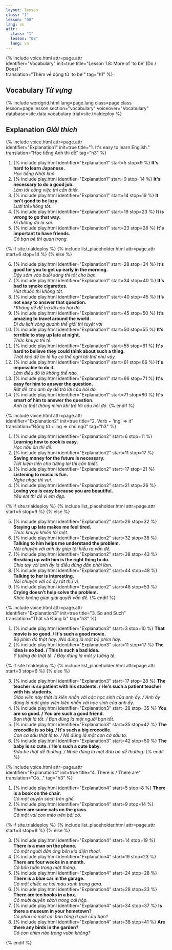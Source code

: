 ```yaml
---
layout: lesson
class: "1"
lesson: "08"
lang: vn
attr:
  class: "1"
  lesson: "08"
  lang: vn
---
```


{%  include voice.html attr=page.attr  
	identifier="Vocabulary"  init=true
	title="Lesson 1.8: More of 'to be' (Do / Does)"        
	translation="Thêm về động từ 'to be'"
    tag="h1" %}

## Vocabulary   *Từ vựng*

{% include wordgrid.html lang=page.lang
		class=page.class 
		lesson=page.lesson 
		section="vocabulary"
		voiceover="Vocabulary"
		database=site.data.vocabulary 
		trial=site.trialdeploy %}

## Explanation   *Giải thích*
	
{%  include voice.html attr=page.attr  
	identifier="Explanation1"  init=true
	title="1. It's easy to learn English."        
	translation="Học tiếng Anh thì dễ"
    tag="h3" %}

1. {% include play.html identifier="Explanation1" start=5 stop=9 %} **It's hard to learn Japanese.**  
*Học tiếng Nhật khó.*  
2. {% include play.html identifier="Explanation1" start=9 stop=14 %} **It's necessary to do a good job.**  
*Làm tốt công việc thì cần thiết.*
3. {% include play.html identifier="Explanation1" start=14 stop=19 %} **It isn't good to be lazy.**  
*Lười thì không tốt.*
4. {% include play.html identifier="Explanation1" start=19 stop=23 %} **It is wrong to go that way.**  
*Đi đường đó là sai.*
5. {% include play.html identifier="Explanation1" start=23 stop=28 %} **It's important to have friends.**  
*Có bạn bè thì quan trọng.*

{% if site.trialdeploy %}
	{% include list_placeholder.html  attr=page.attr     start=6 stop=14 %}
	{% else %}

6. {% include play.html identifier="Explanation1" start=28 stop=34 %} **It’s good for you to get up early in the morning.**  
*Dậy sớm vào buổi sáng thì tốt cho bạn.*
7. {% include play.html identifier="Explanation1" start=34 stop=40 %} **It’s bad to smoke cigarettes.**  
*Hút thuốc thì không tốt.*
8. {% include play.html identifier="Explanation1" start=40 stop=45 %} **It’s not easy to answer that question.**  
**Không dễ để trả lời câu hỏi đó.*
9. {% include play.html identifier="Explanation1" start=45 stop=50 %} **It’s amazing to travel around the world.**  
*Đi du lịch vòng quanh thế giới thì tuyệt vời* 
10. {% include play.html identifier="Explanation1" start=50 stop=55 %} **It’s terrible to stay up late at night.**  
*Thức khuya thì tệ.*
11. {% include play.html identifier="Explanation1" start=55 stop=61 %} **It's hard to believe they could think about such a thing.**  
*Thật khó để tin là họ có thể nghĩ tới thứ như vậy.*
12. {% include play.html identifier="Explanation1" start=61 stop=66 %} **It's impossible to do it.**  
*Làm điều đó là không thể nào.*
13. {% include play.html identifier="Explanation1" start=66 stop=71 %} **It's easy for him to answer the question.**  
*Rất dễ cho anh ấy để trả lời câu hỏi đó.*
14. {% include play.html identifier="Explanation1" start=71 stop=80 %} **It's smart of him to answer the question.**  
*Anh ta thật thông minh khi trả lời câu hỏi đó.*
{% endif %}

{%  include voice.html attr=page.attr  
	identifier="Explanation2"  init=true
	title="2. Verb + 'ing' => it"        
	translation="Động từ + ing => chủ ngữ"
    tag="h3" %}

1. {% include play.html identifier="Explanation2" start=6 stop=11 %} **Learning how to cook is easy.**  
*Học nấu ăn thì dễ.*
2. {% include play.html identifier="Explanation2" start=11 stop=17 %} **Saving money for the future is necessary.**  
*Tiết kiệm tiền cho tương lai thì cần thiết.*
3. {% include play.html identifier="Explanation2" start=17 stop=21 %} **Listening to music is fun.**   
*Nghe nhạc thì vui.*
4. {% include play.html identifier="Explanation2" start=21 stop=26 %} **Loving you is easy because you are beautiful.**  
*Yêu em thì dễ vì em đẹp.*

{% if site.trialdeploy %}
	{% include list_placeholder.html  attr=page.attr     start=5 stop=9 %}
	{% else %}

5. {% include play.html identifier="Explanation2" start=26 stop=32 %} **Staying up late makes me feel tired.**  
*Thức khuya khiến tôi mệt.*
6. {% include play.html identifier="Explanation2" start=32 stop=38 %} **Talking to him helps me understand the problem.**  
*Nói chuyện với anh ấy giúp tôi hiểu ra vấn đề.*
7. {% include play.html identifier="Explanation2" start=38 stop=43 %} **Breaking up with him is the right thing to do.**  
*Chia tay với anh ấy là điều đúng đắn phải làm.*
8. {% include play.html identifier="Explanation2" start=44 stop=48 %} **Talking to her is interesting.**  
*Nói chuyện với cô ấy rất thú vị.*
9. {% include play.html identifier="Explanation2" start=48 stop=53 %} **Crying doesn’t help solve the problem.**  
*Khóc không giúp giải quyết vấn đề.*
{% endif %}

{%  include voice.html attr=page.attr  
	identifier="Explanation3"  init=true
	title="3. So and Such"        
	translation="Thật và Đúng là"
    tag="h3" %}

1. {% include play.html identifier="Explanation3" start=3 stop=10 %} **That movie is so good. / It's such a good movie.**  
*Bộ phim đó thật hay. /Nó đúng là một bộ phim hay.*
2. {% include play.html identifier="Explanation3" start=11 stop=17 %} **The idea is so bad. / This is such a bad idea.**  
*Ý tưởng đó thật tệ. / Đây đúng là một ý tưởng tệ.*

{% if site.trialdeploy %}
	{% include list_placeholder.html  attr=page.attr     start=3 stop=6 %}
	{% else %}
	
3. {% include play.html identifier="Explanation3" start=17 stop=28 %} **The teacher is so patient with his students. / He's such a patient teacher with his students.**  
*Giáo viên này thật là kiên nhẫn với các học sinh của anh ấy. / Anh ấy đúng là một giáo viên kiên nhẫn với học sinh của anh ấy.*
4. {% include play.html identifier="Explanation3" start=28 stop=35 %} **You are so good. / You are such a good friend.**  
*Bạn thật là tốt. / Bạn đúng là một người bạn tốt.*
5. {% include play.html identifier="Explanation3" start=35 stop=42 %} **The crocodile is so big. / It's such a big crocodile.**  
*Con cá sấu thật là to. / Nó đúng là một con cá sấu to.*
6. {% include play.html identifier="Explanation3" start=42 stop=50 %} **The baby is so cute. / He's such a cute baby.**  
*Đứa bé thật dễ thương. / Nhóc đúng là một đứa bé dễ thương.*
{% endif %}

{%  include voice.html attr=page.attr  
	identifier="Explanation4"  init=true
	title="4. There is / There are"        
	translation="Có..."
    tag="h3" %}

1. {% include play.html identifier="Explanation4" start=5 stop=8 %} **There is a book on the chair.**  
*Có một quyển sách trên ghế.*
2. {% include play.html identifier="Explanation4" start=9 stop=14 %} **There are some cats on the grass.**  
*Có một vài con mèo trên bãi cỏ.*

{% if site.trialdeploy %}
	{% include list_placeholder.html  attr=page.attr     start=3 stop=8 %}
	{% else %}
	
3. {% include play.html identifier="Explanation4" start=14 stop=19 %} **There is a man on the phone.**  
*Có một người đàn ông bên kia điện thoại.*
4. {% include play.html identifier="Explanation4" start=19 stop=23 %} **There are four weeks in a month.**  
*Có bốn tuần trong một tháng.*
5. {% include play.html identifier="Explanation4" start=24 stop=28 %} **There is a blue car in the garage.**  
*Có một chiếc xe hơi màu xanh trong gara.*
6. {% include play.html identifier="Explanation4" start=28 stop=33 %} **There are ten books in a box.**  
*Có mười quyển sách trong cái hộp.*
7. {% include play.html identifier="Explanation4" start=34 stop=37 %} **Is there a museum in your hometown?**  
*Có phải có một cái bảo tàng ở quê của bạn?*
8. {% include play.html identifier="Explanation4" start=38 stop=41 %} **Are there any birds in the garden?**  
*Có con chim nào trong vườn không?*

{% endif %}